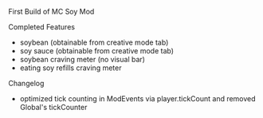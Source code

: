 First Build of MC Soy Mod

Completed Features
- soybean (obtainable from creative mode tab)
- soy sauce (obtainable from creative mode tab)
- soybean craving meter (no visual bar)
- eating soy refills craving meter

Changelog 
- optimized tick counting in ModEvents via player.tickCount and removed Global's tickCounter